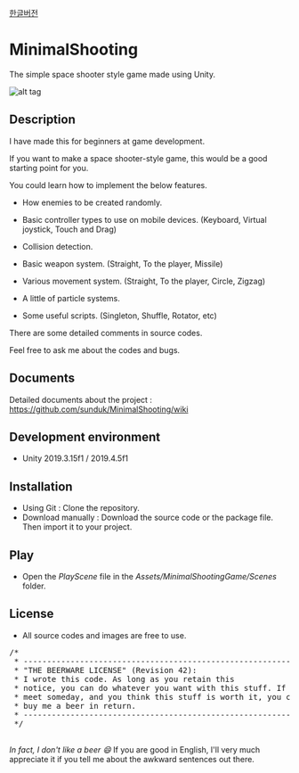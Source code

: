 [한글버전](https://github.com/sunduk/MinimalShooting/blob/master/README-ko.md)

# MinimalShooting
The simple space shooter style game made using Unity.

![alt tag](https://github.com/sunduk/MinimalShooting/blob/master/Documents/Images/playani.gif?raw=true)


## Description

I have made this for beginners at game development.

If you want to make a space shooter-style game, this would be a good starting point for you.


You could learn how to implement the below features.
- How enemies to be created randomly.

- Basic controller types to use on mobile devices.
(Keyboard, Virtual joystick, Touch and Drag)

- Collision detection.

- Basic weapon system.
(Straight, To the player, Missile)

- Various movement system.
(Straight, To the player, Circle, Zigzag)

- A little of particle systems.

- Some useful scripts.
(Singleton, Shuffle, Rotator, etc)

There are some detailed comments in source codes.

Feel free to ask me about the codes and bugs.


## Documents
Detailed documents about the project : 
https://github.com/sunduk/MinimalShooting/wiki


## Development environment
- Unity 2019.3.15f1 / 2019.4.5f1


## Installation
- Using Git : Clone the repository.
- Download manually : Download the source code or the package file. Then import it to your project.


## Play
- Open the _PlayScene_ file in the _Assets/MinimalShootingGame/Scenes_ folder.


## License
- All source codes and images are free to use.

<pre>
/*
 * ------------------------------------------------------------
 * "THE BEERWARE LICENSE" (Revision 42):
 * I wrote this code. As long as you retain this 
 * notice, you can do whatever you want with this stuff. If we
 * meet someday, and you think this stuff is worth it, you can
 * buy me a beer in return.
 * ------------------------------------------------------------
 */
 </pre>

_In fact, I don't like a beer :smile:_ If you are good in English, I'll very much appreciate it if you tell me about the awkward sentences out there.

